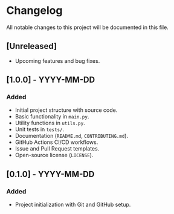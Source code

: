 # Changelog

All notable changes to this project will be documented in this file.

## [Unreleased]
- Upcoming features and bug fixes.

## [1.0.0] - YYYY-MM-DD
### Added
- Initial project structure with source code.
- Basic functionality in `main.py`.
- Utility functions in `utils.py`.
- Unit tests in `tests/`.
- Documentation (`README.md`, `CONTRIBUTING.md`).
- GitHub Actions CI/CD workflows.
- Issue and Pull Request templates.
- Open-source license (`LICENSE`).

## [0.1.0] - YYYY-MM-DD
### Added
- Project initialization with Git and GitHub setup.
